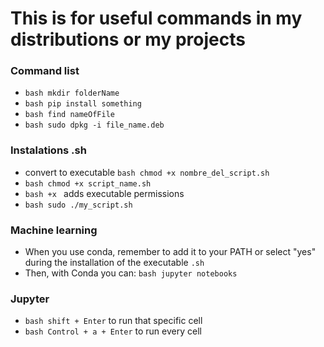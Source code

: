 # This is for useful commands in my distributions or my projects

### Command list

- ```bash mkdir folderName ```
- ```bash pip install something ```
- ```bash find nameOfFile ```
- ```bash sudo dpkg -i file_name.deb ```

### Instalations .sh

- convert to executable ```bash chmod +x nombre_del_script.sh ```
- ```bash chmod +x script_name.sh ```
- ```bash +x ``` adds executable permissions
- ```bash sudo ./my_script.sh ```

### Machine learning
- When you use conda, remember to add it to your PATH or select "yes" during the installation of the executable ```.sh```
- Then, with Conda you can: ```bash jupyter notebooks```

### Jupyter
- ```bash shift + Enter``` to run that specific cell
- ```bash Control + a + Enter``` to run every cell
